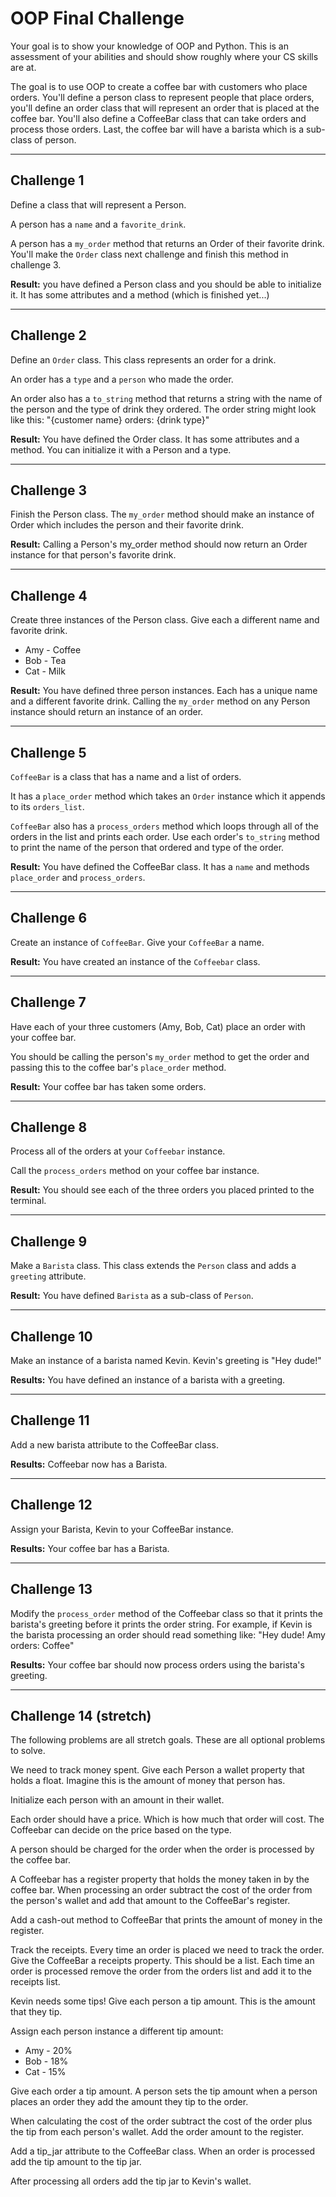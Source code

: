# OOP Final Challenge

Your goal is to show your knowledge of OOP and Python. This is an assessment of your abilities and should show roughly where your CS skills are at.

The goal is to use OOP to create a coffee bar with customers who place orders. You'll define a person class to represent people that place orders, you'll define an order class that will represent an order that is placed at the coffee bar. You'll also define a CoffeeBar class that can take orders and process those orders. Last, the coffee bar will have a barista which is a sub-class of person. 

-------------

## Challenge 1 

Define a class that will represent a Person. 

A person has a `name` and a `favorite_drink`.

A person has a `my_order` method that returns an Order of their favorite drink. You'll make the `Order` class next challenge and finish this method in challenge 3. 

**Result:** you have defined a Person class and you should be able to initialize it. It has some attributes and a method (which is finished yet...)

-------------

## Challenge 2

Define an `Order` class. This class represents an order for a drink. 

An order has a `type` and a `person` who made the order. 

An order also has a `to_string` method that returns a string with the name of the person and the type of drink they ordered. The order string might look like this: "{customer name} orders: {drink type}"

**Result:** You have defined the Order class. It has some attributes and a method. You can initialize it with a Person and a type. 

-------------

## Challenge 3 

Finish the Person class. The `my_order` method should make an instance of Order which includes the person and their favorite drink.

**Result:** Calling a Person's my_order method should now return an Order instance for that person's favorite drink. 

-------------

## Challenge 4

Create three instances of the Person class. Give each a different name and favorite drink.

- Amy - Coffee
- Bob - Tea
- Cat - Milk

**Result:** You have defined three person instances. Each has a unique name and a different favorite drink. Calling the `my_order` method on any Person instance should return an instance of an order. 

-------------

## Challenge 5 

`CoffeeBar` is a class that has a name and a list of orders. 

It has a `place_order` method which takes an `Order` instance which it appends to its `orders_list`. 

`CoffeeBar` also has a `process_orders` method which loops through all of the orders in the list and prints each order. Use each order's `to_string` method to print the name of the person that ordered and type of the order. 

**Result:** You have defined the CoffeeBar class. It has a `name` and methods `place_order` and `process_orders`. 

-------------

## Challenge 6 

Create an instance of `CoffeeBar`. Give your `CoffeeBar` a name.

**Result:** You have created an instance of the `Coffeebar` class.

-------------

## Challenge 7 

Have each of your three customers (Amy, Bob, Cat) place an order with your coffee bar.

You should be calling the person's `my_order` method to get the order and passing this to the coffee bar's `place_order` method. 

**Result:** Your coffee bar has taken some orders.

-------------

## Challenge 8 

Process all of the orders at your `Coffeebar` instance.

Call the `process_orders` method on your coffee bar instance. 

**Result:** You should see each of the three orders you placed printed to the terminal.

-------------

## Challenge 9

Make a `Barista` class. This class extends the `Person` class and adds a `greeting` attribute. 

**Result:** You have defined `Barista` as a sub-class of `Person`. 

-------------

## Challenge 10 

Make an instance of a barista named Kevin. Kevin's greeting is "Hey dude!"

**Results:** You have defined an instance of a barista with a greeting. 

-------------

## Challenge 11 

Add a new barista attribute to the CoffeeBar class. 

**Results:** Coffeebar now has a Barista. 

-------------

## Challenge 12 

Assign your Barista, Kevin to your CoffeeBar instance. 

**Results:** Your coffee bar has a Barista. 

-------------

## Challenge 13

Modify the `process_order` method of the Coffeebar class so that it prints the barista's greeting before it prints the order string. For example, if Kevin is the barista processing an order should read something like: "Hey dude! Amy orders: Coffee"

**Results:** Your coffee bar should now process orders using the barista's greeting. 

-------------

## Challenge 14 (stretch) 

The following problems are all stretch goals. These are all optional problems to solve. 

We need to track money spent. Give each Person a wallet property that holds a float. Imagine this is the amount of money that person has.

Initialize each person with an amount in their wallet. 

Each order should have a price. Which is how much that order will cost. The Coffeebar can decide on the price based on the type.

A person should be charged for the order when the order is processed by the coffee bar. 

A Coffeebar has a register property that holds the money taken in by the coffee bar. When processing an order subtract the cost of the order from the person's wallet and add that amount to the CoffeeBar's register. 

Add a cash-out method to CoffeeBar that prints the amount of money in the register. 

Track the receipts. Every time an order is placed we need to track the order. Give the CoffeeBar a receipts property. This should be a list. Each time an order is processed remove the order from the orders list and add it to the receipts list. 

Kevin needs some tips! Give each person a tip amount. This is the amount that they tip. 

Assign each person instance a different tip amount: 

- Amy - 20%
- Bob - 18%
- Cat - 15%

Give each order a tip amount. A person sets the tip amount when a person places an order they add the amount they tip to the order. 

When calculating the cost of the order subtract the cost of the order plus the tip from each person's wallet. Add the order amount to the register. 

Add a tip_jar attribute to the CoffeeBar class. When an order is processed add the tip amount to the tip jar. 

After processing all orders add the tip jar to Kevin's wallet. 

